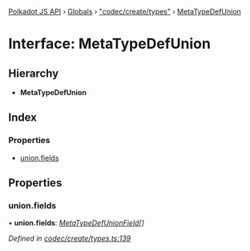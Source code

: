 [Polkadot JS API](../README.md) › [Globals](../globals.md) › ["codec/create/types"](../modules/_codec_create_types_.md) › [MetaTypeDefUnion](_codec_create_types_.metatypedefunion.md)

# Interface: MetaTypeDefUnion

## Hierarchy

* **MetaTypeDefUnion**

## Index

### Properties

* [union.fields](_codec_create_types_.metatypedefunion.md#union.fields)

## Properties

###  union.fields

• **union.fields**: *[MetaTypeDefUnionField](../modules/_codec_create_types_.md#metatypedefunionfield)[]*

*Defined in [codec/create/types.ts:139](https://github.com/polkadot-js/api/blob/306857ae07/packages/types/src/codec/create/types.ts#L139)*

